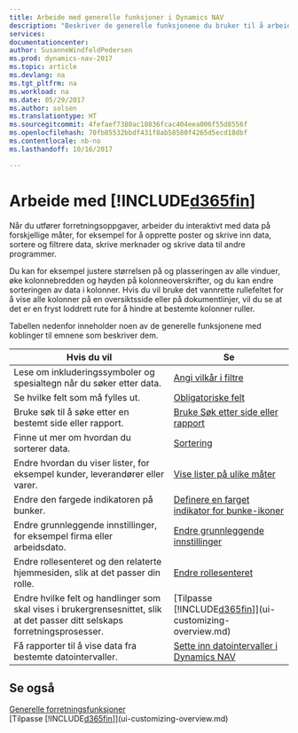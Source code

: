 ```yaml
---
title: Arbeide med generelle funksjoner i Dynamics NAV
description: "Beskriver de generelle funksjonene du bruker til å arbeide med data i Dynamics NAV, for eksempel angi verdier, sortere data og bytte visninger."
services: 
documentationcenter: 
author: SusanneWindfeldPedersen
ms.prod: dynamics-nav-2017
ms.topic: article
ms.devlang: na
ms.tgt_pltfrm: na
ms.workload: na
ms.date: 05/29/2017
ms.author: solsen
ms.translationtype: HT
ms.sourcegitcommit: 4fefaef7380ac10836fcac404eea006f55d8556f
ms.openlocfilehash: 70fb85532bbdf431f8ab58580f4265d5ecd18dbf
ms.contentlocale: nb-no
ms.lasthandoff: 10/16/2017

---
```

# <a name="working-with-included365finincludesd365finlongmdmd"></a>Arbeide med [!INCLUDE[d365fin](includes/d365fin_long_md.md)]
Når du utfører forretningsoppgaver, arbeider du interaktivt med data på forskjellige måter, for eksempel for å opprette poster og skrive inn data, sortere og filtrere data, skrive merknader og skrive data til andre programmer.

Du kan for eksempel justere størrelsen på og plasseringen av alle vinduer, øke kolonnebredden og høyden på kolonneoverskrifter, og du kan endre sorteringen av data i kolonner. Hvis du vil bruke det vannrette rullefeltet for å vise alle kolonner på en oversiktsside eller på dokumentlinjer, vil du se at det er en fryst loddrett rute for å hindre at bestemte kolonner ruller.

Tabellen nedenfor inneholder noen av de generelle funksjonene med koblinger til emnene som beskriver dem.

| Hvis du vil | Se |
| --- | --- |
| Lese om inkluderingssymboler og spesialtegn når du søker etter data. |[Angi vilkår i filtre](ui-enter-criteria-filters.md) |
| Se hvilke felt som må fylles ut. |[Obligatoriske felt](ui-mandatory-fields.md) |
| Bruke søk til å søke etter en bestemt side eller rapport. |[Bruke Søk etter side eller rapport](ui-search.md) |
| Finne ut mer om hvordan du sorterer data. |[Sortering](ui-sorting.md) |
| Endre hvordan du viser lister, for eksempel kunder, leverandører eller varer. |[Vise lister på ulike måter](across-display-lists-different-views.md) |
| Endre den fargede indikatoren på bunker. |[Definere en farget indikator for bunke-ikoner](ui-how-setup-colored-indicator-cues.md) |
| Endre grunnleggende innstillinger, for eksempel firma eller arbeidsdato. |[Endre grunnleggende innstillinger](ui-change-basic-settings.md) |
| Endre rollesenteret og den relaterte hjemmesiden, slik at det passer din rolle. |[Endre rollesenteret](change-role.md) |
| Endre hvilke felt og handlinger som skal vises i brukergrensesnittet, slik at det passer ditt selskaps forretningsprosesser. |[Tilpasse [!INCLUDE[d365fin](includes/d365fin_md.md)]](ui-customizing-overview.md) |
| Få rapporter til å vise data fra bestemte datointervaller. |[Sette inn datointervaller i Dynamics NAV](ui-enter-date-ranges.md) |

## <a name="see-also"></a>Se også
[Generelle forretningsfunksjoner](ui-across-business-areas.md)  
[Tilpasse [!INCLUDE[d365fin](includes/d365fin_md.md)]](ui-customizing-overview.md)  

## 

